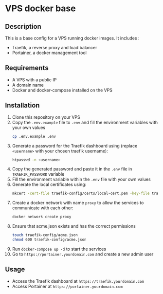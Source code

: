 # VPS docker base

## Description
This is a base config for a VPS running docker images. It includes :
- Traefik, a reverse proxy and load balancer
- Portainer, a docker management tool

## Requirements
- A VPS with a public IP
- A domain name
- Docker and docker-compose installed on the VPS

## Installation
1. Clone this repository on your VPS
2. Copy the `.env.example` file to `.env` and fill the environment variables with your own values
    ```bash
    cp .env.example .env
    ```
3. Generate a password for the Traefik dashboard using (replace `<username>` with your chosen traefik username):
    ```bash
    htpasswd -n <username>
    ```
4. Copy the generated password and paste it in the `.env` file in `TRAEFIK_PASSWORD` variable
5. Fill the environment variable within the `.env` file with your own values
6. Generate the local certificates using:
    ```bash
    mkcert -cert-file traefik-config/certs/local-cert.pem -key-file traefik-config/certs/local-key.pem "*.docker.localhost" "*.local"
    ```
7. Create a docker network with name `proxy` to allow the services to communicate with each other: 
    ```bash
    docker network create proxy
    ```
8. Ensure that acme.json exists and has the correct permissions
    ```bash
    touch traefik-config/acme.json
    chmod 600 traefik-config/acme.json
    ``` 
9. Run `docker-compose up -d` to start the services
10. Go to `https://portainer.yourdomain.com` and create a new admin user

## Usage
- Access the Traefik dashboard at `https://traefik.yourdomain.com`
- Access Portainer at `https://portainer.yourdomain.com`

